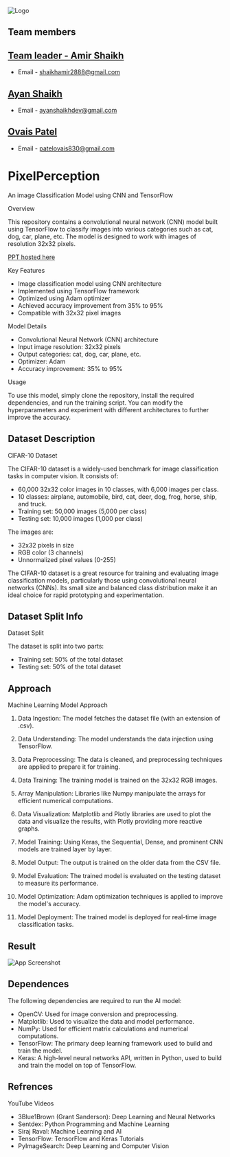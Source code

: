 
![Logo](image/Upper_moon_logo.jpg)


## Team members


**[Team leader - Amir Shaikh](https://github.com/amir-200)**
-
- Email - shaikhamir2888@gmail.com

**[Ayan Shaikh](https://github.com/ayan4955G/)**
-
- Email - ayanshaikhdev@gmail.com

**[Ovais Patel](https://www.github.com/octokatherine)**
-
- Email - patelovais830@gmail.com 


# PixelPerception

An image Classification Model using CNN and TensorFlow

Overview

This repository contains a convolutional neural network (CNN) model built using TensorFlow to classify images into various categories such as cat, dog, car, plane, etc. The model is designed to work with images of resolution 32x32 pixels.

[PPT hosted here](https://uppermoonobjectclassification.my.canva.site/)

Key Features

- Image classification model using CNN architecture
- Implemented using TensorFlow framework
- Optimized using Adam optimizer
- Achieved accuracy improvement from 35% to 95%
- Compatible with 32x32 pixel images

Model Details

- Convolutional Neural Network (CNN) architecture
- Input image resolution: 32x32 pixels
- Output categories: cat, dog, car, plane, etc.
- Optimizer: Adam
- Accuracy improvement: 35% to 95%

Usage

To use this model, simply clone the repository, install the required dependencies, and run the training script. You can modify the hyperparameters and experiment with different architectures to further improve the accuracy.

## Dataset Description

CIFAR-10 Dataset

The CIFAR-10 dataset is a widely-used benchmark for image classification tasks in computer vision. It consists of:

- 60,000 32x32 color images in 10 classes, with 6,000 images per class.
- 10 classes: airplane, automobile, bird, cat, deer, dog, frog, horse, ship, and truck.
- Training set: 50,000 images (5,000 per class)
- Testing set: 10,000 images (1,000 per class)

The images are:

- 32x32 pixels in size
- RGB color (3 channels)
- Unnormalized pixel values (0-255)

The CIFAR-10 dataset is a great resource for training and evaluating image classification models, particularly those using convolutional neural networks (CNNs). Its small size and balanced class distribution make it an ideal choice for rapid prototyping and experimentation.


## Dataset Split Info

Dataset Split

The dataset is split into two parts:

- Training set: 50% of the total dataset
- Testing set: 50% of the total dataset

## Approach

Machine Learning Model Approach

1. Data Ingestion: The model fetches the dataset file (with an extension of .csv).

2. Data Understanding: The model understands the data injection using TensorFlow.

3. Data Preprocessing: The data is cleaned, and preprocessing techniques are applied to prepare it for training.

4. Data Training: The training model is trained on the 32x32 RGB images.

5. Array Manipulation: Libraries like Numpy manipulate the arrays for efficient numerical computations.

6. Data Visualization: Matplotlib and Plotly libraries are used to plot the data and visualize the results, with Plotly providing more reactive graphs.

7. Model Training: Using Keras, the Sequential, Dense, and prominent CNN models are trained layer by layer.

8. Model Output: The output is trained on the older data from the CSV file.

9. Model Evaluation: The trained model is evaluated on the testing dataset to measure its performance.

10. Model Optimization: Adam optimization techniques is applied to improve the model's accuracy.

11. Model Deployment: The trained model is deployed for real-time image classification tasks.
## Result
![App Screenshot](https://via.placeholder.com/468x300?text=App+Screenshot+Here)

## Dependences

The following dependencies are required to run the AI model:

- OpenCV: Used for image conversion and preprocessing.
- Matplotlib: Used to visualize the data and model performance.
- NumPy: Used for efficient matrix calculations and numerical computations.
- TensorFlow: The primary deep learning framework used to build and train the model.
- Keras: A high-level neural networks API, written in Python, used to build and train the model on top of TensorFlow.

## Refrences

YouTube Videos

- 3Blue1Brown (Grant Sanderson): Deep Learning and Neural Networks
- Sentdex: Python Programming and Machine Learning
- Siraj Raval: Machine Learning and AI
- TensorFlow: TensorFlow and Keras Tutorials
- PyImageSearch: Deep Learning and Computer Vision
